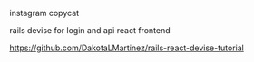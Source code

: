 instagram copycat

rails devise for login and api
react frontend

https://github.com/DakotaLMartinez/rails-react-devise-tutorial